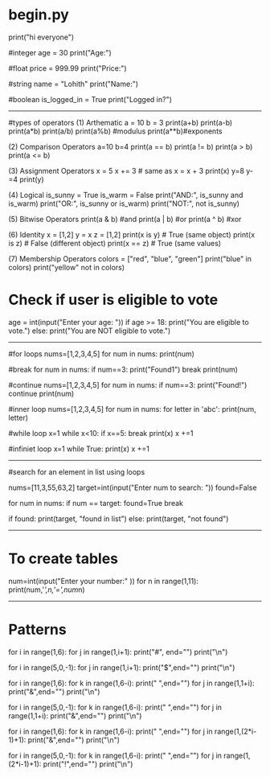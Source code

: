 # begin.py
print("hi everyone")

#integer
age = 30
print("Age:")

#float
price = 999.99
print("Price:")

#string
name = "Lohith"
print("Name:")

#boolean
is_logged_in = True
print("Logged in?")

-----------------------------------------------------------------------------------------------------------------------------------------------------------------------------

#types of operators
    (1) Arthematic
a = 10
b = 3
print(a+b)
print(a-b)
print(a*b)
print(a/b)
print(a%b) #modulus
print(a**b)#exponents


  (2) Comparison Operators
a=10
b=4
print(a == b)
print(a != b)
print(a > b)
print(a <= b)


  (3) Assignment Operators
x = 5
x += 3  # same as x = x + 3
print(x)
y=8
y-=4
print(y)


  (4) Logical
is_sunny = True
is_warm = False
print("AND:", is_sunny and is_warm)
print("OR:", is_sunny or is_warm)
print("NOT:", not is_sunny)


  (5) Bitwise Operators
print(a & b) #and
print(a | b) #or
print(a ^ b) #xor


   (6) Identity
x = [1,2]
y = x
z = [1,2]
print(x is y)     # True (same object)
print(x is z)     # False (different object)
print(x == z)     # True (same values)


  (7)  Membership Operators
colors = ["red", "blue", "green"]
print("blue" in colors)
print("yellow" not in colors)




# Check if user is eligible to vote
age = int(input("Enter your age: "))
if age >= 18:
    print("You are eligible to vote.")
else:
    print("You are NOT eligible to vote.")


-----------------------------------------------------------------------------------------------------------------------------------------------------------------------------


#for loops
nums=[1,2,3,4,5]
for num in nums:
    print(num)
    
#break
for num in nums:
    if num==3:
        print("Found1")
        break
    print(num)

#continue
nums=[1,2,3,4,5]
for num in nums:
    if num==3:
        print("Found!")
        continue
    print(num)
    

#inner loop
nums=[1,2,3,4,5]
for num in nums:
    for letter in 'abc':
        print(num, letter)

#while loop
x=1
while x<10:
    if x==5:
        break
    print(x)
    x +=1

 #infiniet loop
x=1
while True:
    print(x)
    x +=1

-----------------------------------------------------------------------------------------------------------------------------------------------------------------------------


#search for an element in list using loops

nums=[11,3,55,63,2]
target=int(input("Enter num to search: "))
found=False

for num in nums:
    if num == target:
        found=True
        break

if found:
    print(target, "found in list")
else:
    print(target, "not found")

-----------------------------------------------------------------------------------------------------------------------------------------------------------------------------

# To create tables

num=int(input("Enter your number:" ))
for n in range(1,11):
    print(num,'*',n,'=',num*n)

-----------------------------------------------------------------------------------------------------------------------------------------------------------------------------

# Patterns

for i in range(1,6):
    for j in range(1,i+1):
        print("#", end="")
    print("\n")


for i in range(5,0,-1):
    for j in range(1,i+1):
        print("$",end="")
    print("\n")


for i in range(1,6):
    for k in range(1,6-i):
        print(" ",end="")
    for j in range(1,1+i):
            print("&",end="")
    print("\n")


for i in range(5,0,-1):
    for k in range(1,6-i):
        print(" ",end="")
    for j in range(1,1+i):
            print("&",end="")
    print("\n")

for i in range(1,6):
    for k in range(1,6-i):
        print(" ",end="")
    for j in range(1,(2*i-1)+1):
            print("&",end="")
    print("\n")


for i in range(5,0,-1):
    for k in range(1,6-i):
        print(" ",end="")
    for j in range(1,(2*i-1)+1):
        print("!",end="")
    print("\n")
















